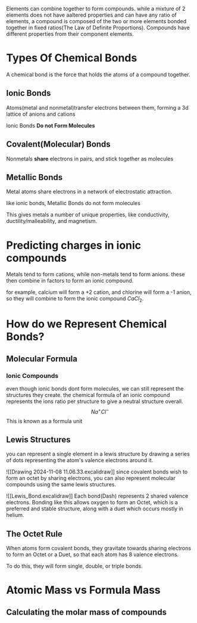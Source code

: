 Elements can combine together to form compounds. while a mixture of 2 elements does not have aaltered properties and can have any ratio of elements, a compound is composed of the two or more elements bonded together in fixed ratios(The Law of Definite Proportions). Compounds have different properties from their component elements. 

# Types Of Chemical Bonds
A chemical bond is the force that holds the atoms of a compound together. 
## Ionic Bonds
Atoms(metal and nonmetal)transfer electrons between them, forming a 3d lattice of anions and cations

Ionic Bonds **Do not Form Molecules**



## Covalent(Molecular) Bonds
Nonmetals **share** electrons in pairs, and stick together as molecules


## Metallic Bonds
Metal atoms share electrons in a network of electrostatic attraction.

like ionic bonds, Metallic Bonds do not form molecules

This gives metals a number of unique properties, like conductivity, ductility/malleability, and magnetism.

# Predicting charges in ionic compounds
Metals tend to form cations, while non-metals tend to form anions. these then combine in factors to form an ionic compound. 

for example, calcium will form a +2 cation, and chlorine will form a -1 anion, so they will combine to form the ionic compound $CaCl_2$.

# How do we Represent Chemical Bonds?
## Molecular Formula
### Ionic Compounds
even though ionic bonds dont form molecules, we can still represent the structures they create. the chemical formula of an ionic compound represents the ions ratio per structure to give a neutral structure overall. $$Na^+Cl^-$$
This is known as a formula unit

## Lewis Structures
you can represent a single element in a lewis structure by drawing a series of dots representing the atom's valence electrons around it. 

![[Drawing 2024-11-08 11.06.33.excalidraw]]
since covalent bonds wish to form an octet by sharing electrons, you can also represent molecular compounds using the same lewis structures.

![[Lewis_Bond.excalidraw]]
Each bond(Dash) represents 2 shared valence electrons. Bonding like this allows oxygen to form an Octet, which is a preferred and stable structure, along with a duet which occurs mostly in helium. 

## The Octet Rule
When atoms form covalent bonds, they gravitate towards sharing electrons to form an Octet or a Duet, so that each atom has 8 valence electrons.

To do this, they will form single, double, or triple bonds. 


# 

# Atomic Mass vs Formula Mass

## Calculating the molar mass of compounds


